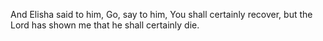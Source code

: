 And Elisha said to him, Go, say to him, You shall certainly recover, but the Lord has shown me that he shall certainly die.
